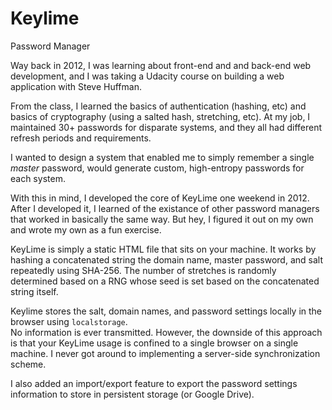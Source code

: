# Keylime
Password Manager

Way back in 2012, I was learning about front-end and and back-end web development, and 
I was taking a Udacity course on building a web application with Steve Huffman. 

From the class, I learned the basics of authentication (hashing, etc) and basics of cryptography 
(using a salted hash, stretching, etc).  At my job, I maintained 30+ passwords for disparate systems, 
and they all had different refresh periods and requirements.  

I wanted to design a system that enabled me to simply remember a single _master_ password, would 
generate custom, high-entropy passwords for each system.

With this in mind, I developed the core of KeyLime one weekend in 2012.  
After I developed it, I learned of the existance of other password managers that 
worked in basically the same way.  But hey, I figured it out on my own and wrote my own as a fun exercise.

KeyLime is simply a static HTML file that sits on your machine.  It works by hashing a concatenated string the 
domain name, master password, and salt repeatedly using SHA-256.  The number of stretches is randomly determined 
based on a RNG whose seed is set based on the concatenated string itself.

Keylime stores the salt, domain names, and password settings locally in the browser using `localstorage`.  
No information is ever transmitted.  However, the downside of this approach is that your KeyLime usage is 
confined to a single browser on a single machine.  I never got around to implementing a server-side synchronization scheme.

I also added an import/export feature to export the password settings information to store in persistent storage (or Google Drive).
